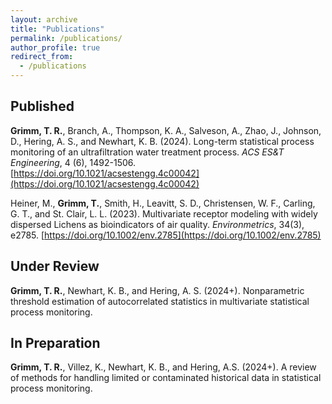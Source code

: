 ```yaml
---
layout: archive
title: "Publications"
permalink: /publications/
author_profile: true
redirect_from:
  - /publications
---
```


## Published

**Grimm, T. R.**, Branch, A., Thompson, K. A., Salveson, A., Zhao, J., Johnson, D., Hering, A. S., and Newhart, K. B. (2024). Long-term statistical process monitoring of an ultrafiltration water treatment process. *ACS ES&T Engineering*, 4 (6), 1492-1506. [https://doi.org/10.1021/acsestengg.4c00042](https://doi.org/10.1021/acsestengg.4c00042)

Heiner, M., **Grimm, T.**, Smith, H., Leavitt, S. D., Christensen, W. F., Carling, G. T., and St. Clair, L. L. (2023). Multivariate receptor modeling with widely dispersed Lichens as bioindicators of air quality. *Environmetrics*, 34(3), e2785. [https://doi.org/10.1002/env.2785](https://doi.org/10.1002/env.2785)

## Under Review

**Grimm, T. R.**, Newhart, K. B., and Hering, A. S. (2024+). Nonparametric threshold estimation of autocorrelated statistics in multivariate statistical process monitoring.

## In Preparation

**Grimm, T. R.**, Villez, K., Newhart, K. B., and Hering, A.S. (2024+). A review of methods for handling limited or contaminated historical data in statistical process monitoring.
